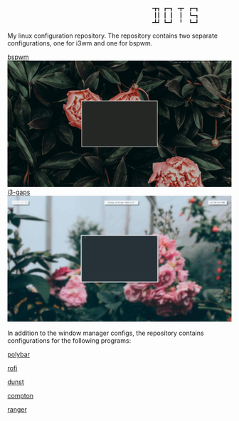                                                  ╺┳┓ ┏━┓ ╺┳╸ ┏━┓
                                                  ┃┃ ┃ ┃  ┃  ┗━┓
                                                 ╺┻┛ ┗━┛  ╹  ┗━┛
      
My linux configuration repository.
The repository contains two separate configurations, one for i3wm and one for bspwm.

[bspwm](https://github.com/baskerville/bspwm)
![fetch](screenshots/bspwmdesktop.gif?raw=true "bspwm Desktop")
[i3-gaps](https://www.github.com/Airblader/i3)
![fetch](screenshots/i3desktop.gif?raw=true "i3 Desktop")

 
In addition to the window manager configs, the repository contains configurations for the following programs: 

[polybar](https://github.com/jaagr/polybar)

[rofi](https://github.com/DaveDavenport/rofi)

[dunst](https://github.com/dunst-project/dunst)

[compton](https://github.com/chjj/compton)

[ranger](https://github.com/ranger/ranger)
